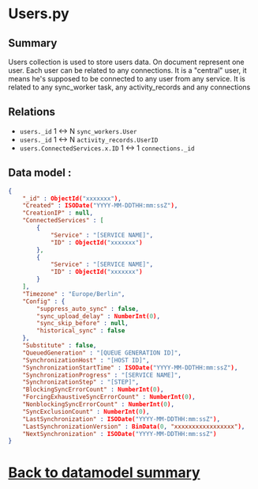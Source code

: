 # Users.py

## Summary
Users collection is used to store users data.
On document represent one user. Each user can be related to any connections. It is a "central" user, it means he's supposed to be connected to any user from any service.
It is related to any sync_worker task, any activity_records and any connections

## Relations 
* `users._id` 1 <-> N `sync_workers.User`
* `users._id` 1 <-> N  `activity_records.UserID`
* `users.ConnectedServices.x.ID` 1 <-> 1 `connections._id`

## Data model : 
```JSON
{ 
    "_id" : ObjectId("xxxxxxx"), 
    "Created" : ISODate("YYYY-MM-DDTHH:mm:ssZ"), 
    "CreationIP" : null, 
    "ConnectedServices" : [
        {
            "Service" : "[SERVICE NAME]", 
            "ID" : ObjectId("xxxxxxx")
        }, 
        {
            "Service" : "[SERVICE NAME]", 
            "ID" : ObjectId("xxxxxxx")
        }
    ], 
    "Timezone" : "Europe/Berlin", 
    "Config" : {
        "suppress_auto_sync" : false, 
        "sync_upload_delay" : NumberInt(0), 
        "sync_skip_before" : null, 
        "historical_sync" : false
    }, 
    "Substitute" : false, 
    "QueuedGeneration" : "[QUEUE GENERATION ID]", 
    "SynchronizationHost" : "[HOST ID]", 
    "SynchronizationStartTime" : ISODate("YYYY-MM-DDTHH:mm:ssZ"), 
    "SynchronizationProgress" : "[SERVICE NAME]", 
    "SynchronizationStep" : "[STEP]", 
    "BlockingSyncErrorCount" : NumberInt(0), 
    "ForcingExhaustiveSyncErrorCount" : NumberInt(0), 
    "NonblockingSyncErrorCount" : NumberInt(0), 
    "SyncExclusionCount" : NumberInt(0), 
    "LastSynchronization" : ISODate("YYYY-MM-DDTHH:mm:ssZ"), 
    "LastSynchronizationVersion" : BinData(0, "xxxxxxxxxxxxxxxxx"), 
    "NextSynchronization" : ISODate("YYYY-MM-DDTHH:mm:ssZ")
}
```

# [Back to datamodel summary](000-datamodel-summary.md)


